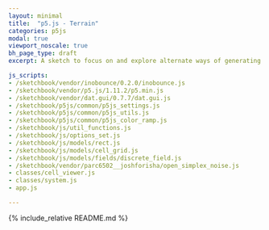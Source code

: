 ```yaml
---
layout: minimal
title:  "p5.js - Terrain"
categories: p5js
modal: true
viewport_noscale: true
bh_page_type: draft
excerpt: A sketch to focus on and explore alternate ways of generating terrain.

js_scripts:
- /sketchbook/vendor/inobounce/0.2.0/inobounce.js
- /sketchbook/vendor/p5.js/1.11.2/p5.min.js
- /sketchbook/vendor/dat.gui/0.7.7/dat.gui.js
- /sketchbook/p5js/common/p5js_settings.js
- /sketchbook/p5js/common/p5js_utils.js
- /sketchbook/p5js/common/p5js_color_ramp.js
- /sketchbook/js/util_functions.js
- /sketchbook/js/options_set.js
- /sketchbook/js/models/rect.js
- /sketchbook/js/models/cell_grid.js
- /sketchbook/js/models/fields/discrete_field.js
- /sketchbook/vendor/parc6502__joshforisha/open_simplex_noise.js
- classes/cell_viewer.js
- classes/system.js
- app.js

---
```


{% include_relative README.md %}

